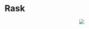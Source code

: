 # Rask
<center>
  <img src="
https://github.com/RajendraPandit1/Rask/assets/75786029/947fcc89-cdf4-4f13-be20-80e3becc8ee1"></center><br<
Rask its an Java Application where the user save the task to solve / resolve with date. Thanks you !
<br>

